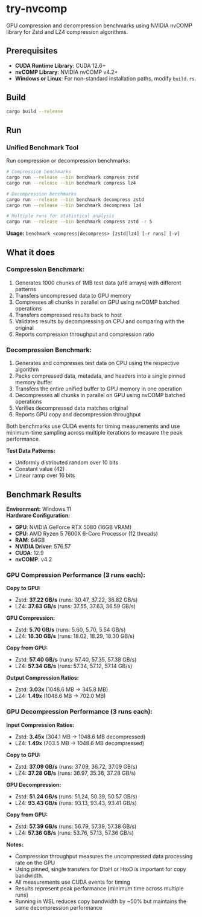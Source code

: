 # try-nvcomp

GPU compression and decompression benchmarks using NVIDIA nvCOMP library for Zstd and LZ4 compression algorithms.

## Prerequisites

- **CUDA Runtime Library**: CUDA 12.6+ 
- **nvCOMP Library**: NVIDIA nvCOMP v4.2+ 
- **Windows or Linux**: For non-standard installation paths, modify `build.rs`.

## Build

```bash
cargo build --release
```

## Run

### Unified Benchmark Tool

Run compression or decompression benchmarks:

```bash
# Compression benchmarks
cargo run --release --bin benchmark compress zstd
cargo run --release --bin benchmark compress lz4

# Decompression benchmarks  
cargo run --release --bin benchmark decompress zstd
cargo run --release --bin benchmark decompress lz4

# Multiple runs for statistical analysis
cargo run --release --bin benchmark compress zstd -r 5
```

**Usage:** `benchmark <compress|decompress> [zstd|lz4] [-r runs] [-v]`

## What it does

### Compression Benchmark:
1. Generates 1000 chunks of 1MB test data (u16 arrays) with different patterns
2. Transfers uncompressed data to GPU memory
3. Compresses all chunks in parallel on GPU using nvCOMP batched operations
4. Transfers compressed results back to host
5. Validates results by decompressing on CPU and comparing with the original
6. Reports compression throughput and compression ratio

### Decompression Benchmark:
1. Generates and compresses test data on CPU using the respective algorithm
2. Packs compressed data, metadata, and headers into a single pinned memory buffer
3. Transfers the entire unified buffer to GPU memory in one operation
4. Decompresses all chunks in parallel on GPU using nvCOMP batched operations
5. Verifies decompressed data matches original
6. Reports GPU copy and decompression throughput

Both benchmarks use CUDA events for timing measurements and use minimum-time 
sampling across multiple iterations to measure the peak performance.

**Test Data Patterns:**
- Uniformly distributed random over 10 bits
- Constant value (42)
- Linear ramp over 16 bits

## Benchmark Results

**Environment:** Windows 11  
**Hardware Configuration:**
- **GPU**: NVIDIA GeForce RTX 5080 (16GB VRAM)
- **CPU**: AMD Ryzen 5 7600X 6-Core Processor (12 threads)
- **RAM**: 64GB
- **NVIDIA Driver**: 576.57
- **CUDA**: 12.9
- **nvCOMP**: v4.2

### GPU Compression Performance (3 runs each):

**Copy to GPU:**
- Zstd: **37.22 GB/s** (runs: 30.47, 37.22, 36.82 GB/s)
- LZ4: **37.63 GB/s** (runs: 37.55, 37.63, 36.59 GB/s)

**GPU Compression:**
- Zstd: **5.70 GB/s** (runs: 5.60, 5.70, 5.54 GB/s)
- LZ4: **18.30 GB/s** (runs: 18.02, 18.29, 18.30 GB/s)

**Copy from GPU:**
- Zstd: **57.40 GB/s** (runs: 57.40, 57.35, 57.38 GB/s)
- LZ4: **57.34 GB/s** (runs: 57.34, 57.12, 57.14 GB/s)

**Output Compression Ratios:**
- Zstd: **3.03x** (1048.6 MB → 345.8 MB)
- LZ4: **1.49x** (1048.6 MB → 702.0 MB)

### GPU Decompression Performance (3 runs each):

**Input Compression Ratios:**
- Zstd: **3.45x** (304.1 MB → 1048.6 MB decompressed)
- LZ4: **1.49x** (703.5 MB → 1048.6 MB decompressed)

**Copy to GPU:**
- Zstd: **37.09 GB/s** (runs: 37.09, 36.72, 37.09 GB/s)
- LZ4: **37.28 GB/s** (runs: 36.97, 35.36, 37.28 GB/s)

**GPU Decompression:**
- Zstd: **51.24 GB/s** (runs: 51.24, 50.39, 50.57 GB/s)
- LZ4: **93.43 GB/s** (runs: 93.13, 93.43, 93.41 GB/s)

**Copy from GPU:**
- Zstd: **57.39 GB/s** (runs: 56.79, 57.39, 57.38 GB/s)
- LZ4: **57.36 GB/s** (runs: 53.76, 57.13, 57.36 GB/s)

**Notes:**
- Compression throughput measures the uncompressed data processing rate on the GPU
- Using pinned, single transfers for DtoH or HtoD is important for copy bandwidth.
- All measurements use CUDA events for timing
- Results represent peak performance (minimum time across multiple runs)
- Running in WSL reduces copy bandwidth by ~50% but maintains the same decompression performance


